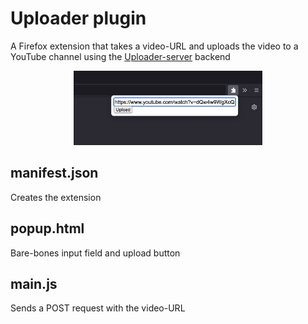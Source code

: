 # Uploader plugin
A Firefox extension that takes a video-URL and uploads the video to a YouTube channel using the [Uploader-server](https://github.com/EdvardSire/uploader-server) backend

<p align="center">
<img src="img/example.png" width="60%"/>
</p>


## manifest.json
Creates the extension

## popup.html
Bare-bones input field and upload button

## main.js
Sends a POST request with the video-URL

